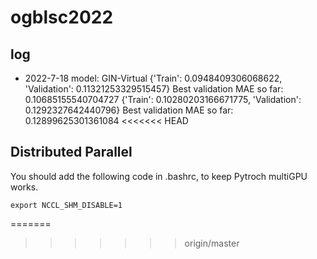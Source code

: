 # ogblsc2022

## log
- 2022-7-18 model: GIN-Virtual {'Train': 0.0948409306068622, 'Validation': 0.11321253329515457} Best validation MAE so far: 0.10685155540704727
{'Train': 0.10280203166671775, 'Validation': 0.1292327642440796}
Best validation MAE so far: 0.12899625301361084
<<<<<<< HEAD

## Distributed Parallel
You should add the following code in .bashrc, to keep Pytroch multiGPU works.
``` shell
export NCCL_SHM_DISABLE=1
```
=======
>>>>>>> origin/master
